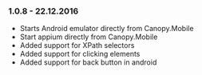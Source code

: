 ### 1.0.8 - 22.12.2016
* Starts Android emulator directly from Canopy.Mobile
* Start appium directly from Canopy.Mobile
* Added support for XPath selectors
* Added support for clicking elements
* Added support for back button in android